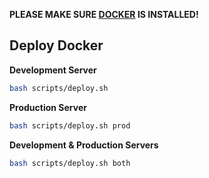 **PLEASE MAKE SURE [DOCKER](https://docs.docker.com/installation/#installation) IS INSTALLED!**

## Deploy Docker

**Development Server**
``` bash
bash scripts/deploy.sh
```

**Production Server**
``` bash
bash scripts/deploy.sh prod
```

**Development & Production Servers**
``` bash
bash scripts/deploy.sh both
```

